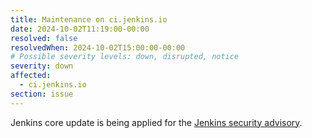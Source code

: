 ```yaml
---
title: Maintenance on ci.jenkins.io
date: 2024-10-02T11:19:00-00:00
resolved: false
resolvedWhen: 2024-10-02T15:00:00-00:00
# Possible severity levels: down, disrupted, notice
severity: down
affected:
  - ci.jenkins.io
section: issue
---
```


Jenkins core update is being applied for the [Jenkins security advisory](https://groups.google.com/g/jenkinsci-advisories/c/dszNG7XKdKU/m/IvT63YLiAgAJ).
